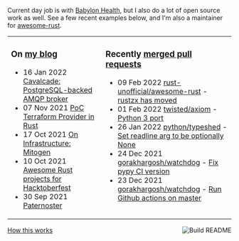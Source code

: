 Current day job is with [Babylon Health](https://github.com/babylonhealth), but I also do a lot of open source work as well. See a few recent examples below, and I'm also a maintainer for [awesome-rust](https://github.com/rust-unofficial/awesome-rust).

<table><tr><td valign="top">

### On [my blog](https://tevps.net/blog)
<!-- blog starts -->
* 16 Jan 2022 [Cavalcade: PostgreSQL-backed AMQP broker](https://tevps.net/blog/2022/01/16/cavalcade-amqp-broker)
* 07 Nov 2021 [PoC Terraform Provider in Rust](https://tevps.net/blog/2021/11/07/poc-terraform-provider-rust)
* 17 Oct 2021 [On Infrastructure: Mitogen](https://tevps.net/blog/2021/10/17/infrastructure-mitogen)
* 10 Oct 2021 [Awesome Rust projects for Hacktoberfest](https://tevps.net/blog/2021/10/10/awesome-rust-projects-hacktoberfest)
* 30 Sep 2021 [Paternoster](https://tevps.net/blog/2021/09/30/paternoster)
<!-- blog ends -->

</td><td valign="top">

### Recently [merged pull requests](https://github.com/search?o=desc&q=is%3Apr+author%3Apalfrey+-user%3Apalfrey+is%3Amerged+is%3Apublic&s=created&type=Issues)

<!-- prs starts -->
* 09 Feb 2022 [rust-unofficial/awesome-rust](https://github.com/rust-unofficial/awesome-rust) - [rustzx has moved](https://github.com/rust-unofficial/awesome-rust/pull/1234)
* 01 Feb 2022 [twisted/axiom](https://github.com/twisted/axiom) - [Python 3 port](https://github.com/twisted/axiom/pull/119)
* 26 Jan 2022 [python/typeshed](https://github.com/python/typeshed) - [Set readline arg to be optionally None](https://github.com/python/typeshed/pull/7041)
* 24 Dec 2021 [gorakhargosh/watchdog](https://github.com/gorakhargosh/watchdog) - [Fix pypy CI version](https://github.com/gorakhargosh/watchdog/pull/864)
* 23 Dec 2021 [gorakhargosh/watchdog](https://github.com/gorakhargosh/watchdog) - [Run Github actions on master](https://github.com/gorakhargosh/watchdog/pull/863)
<!-- prs ends -->

</td></tr></table>

<a href="https://github.com/palfrey/palfrey/actions"><img src="https://github.com/palfrey/palfrey/workflows/Build%20README/badge.svg?branch=master" align="right" alt="Build README"></a> <a href="https://tevps.net/blog/2020/7/11/customising-github-profile-pages/">How this works</a>
